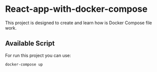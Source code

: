 # React-app-with-docker-compose

This project is designed to create and learn how is Docker Compose file work.

## Available Script

For run this project you can use:

`docker-compose up`
